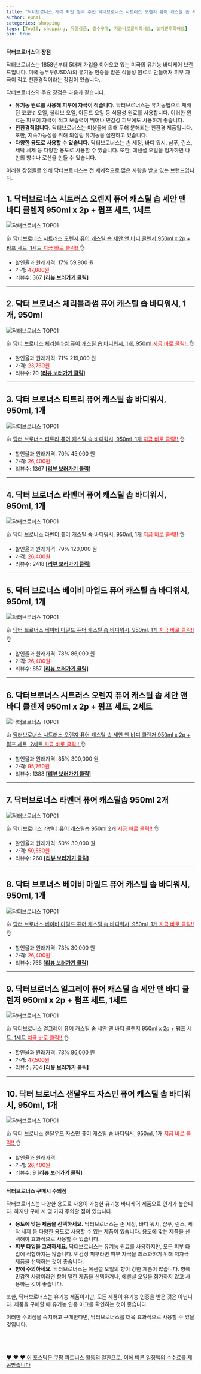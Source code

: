 ```yaml
---
title: "닥터브로너스 가격 확인 필수 추천 닥터브로너스 시트러스 오렌지 퓨어 캐스틸 솝 세안 앤 바디 클렌저 950ml x 2p + 펌프 세트, 1세트 비교 장점 구매가이드"
author: eunmi.
categories: shopping
tags: [Top10, shopping, 유행상품, 필수구매, 지금바로클릭하세요, 놓치면후회해요]
pin: true
---
```

**닥터브로너스의 장점**

닥터브로너스는 1858년부터 5대째 가업을 이어오고 있는 미국의 유기농 바디케어 브랜드입니다. 미국 농무부(USDA)의 유기농 인증을 받은 식물성 원료로 만들어져 피부 자극이 적고 친환경적이라는 장점이 있습니다.

닥터브로너스의 주요 장점은 다음과 같습니다.

* **유기농 원료를 사용해 피부에 자극이 적습니다.** 닥터브로너스는 유기농법으로 재배된 코코넛 오일, 올리브 오일, 아몬드 오일 등 식물성 원료를 사용합니다. 이러한 원료는 피부에 자극이 적고 보습력이 뛰어나 민감성 피부에도 사용하기 좋습니다.
* **친환경적입니다.** 닥터브로너스는 미생물에 의해 무해 분해되는 친환경 제품입니다. 또한, 지속가능성을 위해 되살림 유기농을 실천하고 있습니다.
* **다양한 용도로 사용할 수 있습니다.** 닥터브로너스는 손 세정, 바디 워시, 샴푸, 린스, 세탁 세제 등 다양한 용도로 사용할 수 있습니다. 또한, 에센셜 오일을 첨가하면 나만의 향수나 로션을 만들 수 있습니다.

이러한 장점들로 인해 닥터브로너스는 전 세계적으로 많은 사랑을 받고 있는 브랜드입니다.

   

## 1. 닥터브로너스 시트러스 오렌지 퓨어 캐스틸 솝 세안 앤 바디 클렌저 950ml x 2p + 펌프 세트, 1세트

![닥터브로너스 TOP01](https://thumbnail6.coupangcdn.com/thumbnails/remote/230x230ex/image/rs_quotation_api/qvi9pu1g/2fa16049de3141dfb3c52624a521cbf5.jpg)


👍 [닥터브로너스 시트러스 오렌지 퓨어 캐스틸 솝 세안 앤 바디 클렌저 950ml x 2p + 펌프 세트, 1세트 <font color=red> 지금 바로 클릭!! </font> ](https://link.coupang.com/re/AFFSDP?lptag=AF3617701&subid=GithubCoopas&pageKey=6239627196&traceid=V0-153&itemId=12587030743&vendorItemId=79854995820) 👌 


- 할인율과 원래가격: 17%  59,900   원
- 가격: <span style='color:red'>47,880원</span>
- 리뷰수: 367  [**[리뷰 보러가기 클릭]**](https://link.coupang.com/re/AFFSDP?lptag=AF3617701&subid=GithubCoopas&pageKey=6239627196&traceid=V0-153&itemId=12587030743&vendorItemId=79854995820)

---


   

## 2. 닥터 브로너스 체리블라썸 퓨어 캐스틸 솝 바디워시, 1개, 950ml

![닥터브로너스 TOP01](https://thumbnail8.coupangcdn.com/thumbnails/remote/230x230ex/image/retail/images/39367390494475-b7aa5487-c510-44c5-928b-51e40b8095c6.jpg)


👍 [닥터 브로너스 체리블라썸 퓨어 캐스틸 솝 바디워시, 1개, 950ml <font color=red> 지금 바로 클릭!! </font> ](https://link.coupang.com/re/AFFSDP?lptag=AF3617701&subid=GithubCoopas&pageKey=13707150&traceid=V0-153&itemId=3877610&vendorItemId=3004628149) 👌 


- 할인율과 원래가격: 71%  219,000   원
- 가격: <span style='color:red'>23,760원</span>
- 리뷰수: 70  [**[리뷰 보러가기 클릭]**](https://link.coupang.com/re/AFFSDP?lptag=AF3617701&subid=GithubCoopas&pageKey=13707150&traceid=V0-153&itemId=3877610&vendorItemId=3004628149)

---


   

## 3. 닥터 브로너스 티트리 퓨어 캐스틸 솝 바디워시, 950ml, 1개

![닥터브로너스 TOP01](https://thumbnail7.coupangcdn.com/thumbnails/remote/230x230ex/image/retail/images/39367223956789-e01e16c8-6248-4389-894f-092478be6fcb.jpg)


👍 [닥터 브로너스 티트리 퓨어 캐스틸 솝 바디워시, 950ml, 1개 <font color=red> 지금 바로 클릭!! </font> ](https://link.coupang.com/re/AFFSDP?lptag=AF3617701&subid=GithubCoopas&pageKey=219738203&traceid=V0-153&itemId=682698255&vendorItemId=3004628147) 👌 


- 할인율과 원래가격: 70%  45,000   원
- 가격: <span style='color:red'>26,400원</span>
- 리뷰수: 1367  [**[리뷰 보러가기 클릭]**](https://link.coupang.com/re/AFFSDP?lptag=AF3617701&subid=GithubCoopas&pageKey=219738203&traceid=V0-153&itemId=682698255&vendorItemId=3004628147)

---


   

## 4. 닥터 브로너스 라벤더 퓨어 캐스틸 솝 바디워시, 950ml, 1개

![닥터브로너스 TOP01](https://thumbnail10.coupangcdn.com/thumbnails/remote/230x230ex/image/retail/images/39366868945355-843a8187-d3d6-4ecb-985d-f03308d5fa63.jpg)


👍 [닥터 브로너스 라벤더 퓨어 캐스틸 솝 바디워시, 950ml, 1개 <font color=red> 지금 바로 클릭!! </font> ](https://link.coupang.com/re/AFFSDP?lptag=AF3617701&subid=GithubCoopas&pageKey=1026955&traceid=V0-153&itemId=3877605&vendorItemId=3004628142) 👌 


- 할인율과 원래가격: 79%  120,000   원
- 가격: <span style='color:red'>26,400원</span>
- 리뷰수: 2418  [**[리뷰 보러가기 클릭]**](https://link.coupang.com/re/AFFSDP?lptag=AF3617701&subid=GithubCoopas&pageKey=1026955&traceid=V0-153&itemId=3877605&vendorItemId=3004628142)

---


   

## 5. 닥터 브로너스 베이비 마일드 퓨어 캐스틸 솝 바디워시, 950ml, 1개

![닥터브로너스 TOP01](https://thumbnail6.coupangcdn.com/thumbnails/remote/230x230ex/image/retail/images/39366504841064-8a1d74f8-1303-49d9-9df7-5d4b040e5ba1.jpg)


👍 [닥터 브로너스 베이비 마일드 퓨어 캐스틸 솝 바디워시, 950ml, 1개 <font color=red> 지금 바로 클릭!! </font> ](https://link.coupang.com/re/AFFSDP?lptag=AF3617701&subid=GithubCoopas&pageKey=3345153&traceid=V0-153&itemId=12265307&vendorItemId=3004628138) 👌 


- 할인율과 원래가격: 78%  86,000   원
- 가격: <span style='color:red'>26,400원</span>
- 리뷰수: 857  [**[리뷰 보러가기 클릭]**](https://link.coupang.com/re/AFFSDP?lptag=AF3617701&subid=GithubCoopas&pageKey=3345153&traceid=V0-153&itemId=12265307&vendorItemId=3004628138)

---


   

## 6. 닥터브로너스 시트러스 오렌지 퓨어 캐스틸 솝 세안 앤 바디 클렌저 950ml x 2p + 펌프 세트, 2세트

![닥터브로너스 TOP01](https://thumbnail9.coupangcdn.com/thumbnails/remote/230x230ex/image/retail/images/46bff0f7-30ef-45c9-9cda-084556ddddec2014988767293747123.png)


👍 [닥터브로너스 시트러스 오렌지 퓨어 캐스틸 솝 세안 앤 바디 클렌저 950ml x 2p + 펌프 세트, 2세트 <font color=red> 지금 바로 클릭!! </font> ](https://link.coupang.com/re/AFFSDP?lptag=AF3617701&subid=GithubCoopas&pageKey=6239627196&traceid=V0-153&itemId=18729060753&vendorItemId=85861660535) 👌 


- 할인율과 원래가격: 85%  300,000   원
- 가격: <span style='color:red'>95,760원</span>
- 리뷰수: 1388  [**[리뷰 보러가기 클릭]**](https://link.coupang.com/re/AFFSDP?lptag=AF3617701&subid=GithubCoopas&pageKey=6239627196&traceid=V0-153&itemId=18729060753&vendorItemId=85861660535)

---


   

## 7. 닥터브로너스 라벤더 퓨어 캐스틸솝 950ml 2개

![닥터브로너스 TOP01](https://thumbnail9.coupangcdn.com/thumbnails/remote/230x230ex/image/vendor_inventory/0a22/5253dd23c9bff18e58783741b9450fcc719146b5fd634a596743ee05e91f.jpg)


👍 [닥터브로너스 라벤더 퓨어 캐스틸솝 950ml 2개 <font color=red> 지금 바로 클릭!! </font> ](https://link.coupang.com/re/AFFSDP?lptag=AF3617701&subid=GithubCoopas&pageKey=1026955&traceid=V0-153&itemId=287271458&vendorItemId=3705180004) 👌 


- 할인율과 원래가격: 50%  30,000   원
- 가격: <span style='color:red'>50,550원</span>
- 리뷰수: 260  [**[리뷰 보러가기 클릭]**](https://link.coupang.com/re/AFFSDP?lptag=AF3617701&subid=GithubCoopas&pageKey=1026955&traceid=V0-153&itemId=287271458&vendorItemId=3705180004)

---


   

## 8. 닥터 브로너스 베이비 마일드 퓨어 캐스틸 솝 바디워시, 950ml, 1개

![닥터브로너스 TOP01](https://thumbnail6.coupangcdn.com/thumbnails/remote/230x230ex/image/retail/images/39366504841064-8a1d74f8-1303-49d9-9df7-5d4b040e5ba1.jpg)


👍 [닥터 브로너스 베이비 마일드 퓨어 캐스틸 솝 바디워시, 950ml, 1개 <font color=red> 지금 바로 클릭!! </font> ](https://link.coupang.com/re/AFFSDP?lptag=AF3617701&subid=GithubCoopas&pageKey=3345153&traceid=V0-153&itemId=12265307&vendorItemId=3004628138) 👌 


- 할인율과 원래가격: 73%  30,000   원
- 가격: <span style='color:red'>26,400원</span>
- 리뷰수: 765  [**[리뷰 보러가기 클릭]**](https://link.coupang.com/re/AFFSDP?lptag=AF3617701&subid=GithubCoopas&pageKey=3345153&traceid=V0-153&itemId=12265307&vendorItemId=3004628138)

---


   

## 9. 닥터브로너스 얼그레이 퓨어 캐스틸 솝 세안 앤 바디 클렌저 950ml x 2p + 펌프 세트, 1세트

![닥터브로너스 TOP01](https://thumbnail8.coupangcdn.com/thumbnails/remote/230x230ex/image/rs_quotation_api/opekc6qn/ad7b127b0a23402fb098de6d6036c98f.jpg)


👍 [닥터브로너스 얼그레이 퓨어 캐스틸 솝 세안 앤 바디 클렌저 950ml x 2p + 펌프 세트, 1세트 <font color=red> 지금 바로 클릭!! </font> ](https://link.coupang.com/re/AFFSDP?lptag=AF3617701&subid=GithubCoopas&pageKey=6239627194&traceid=V0-153&itemId=12587030712&vendorItemId=79854995806) 👌 


- 할인율과 원래가격: 78%  86,000   원
- 가격: <span style='color:red'>47,500원</span>
- 리뷰수: 704  [**[리뷰 보러가기 클릭]**](https://link.coupang.com/re/AFFSDP?lptag=AF3617701&subid=GithubCoopas&pageKey=6239627194&traceid=V0-153&itemId=12587030712&vendorItemId=79854995806)

---


   

## 10. 닥터 브로너스 샌달우드 자스민 퓨어 캐스틸 솝 바디워시, 950ml, 1개

![닥터브로너스 TOP01](https://thumbnail8.coupangcdn.com/thumbnails/remote/230x230ex/image/retail/images/39367474127827-d46feaf4-5d1e-4a34-9419-479cd84ce22b.jpg)


👍 [닥터 브로너스 샌달우드 자스민 퓨어 캐스틸 솝 바디워시, 950ml, 1개 <font color=red> 지금 바로 클릭!! </font> ](https://link.coupang.com/re/AFFSDP?lptag=AF3617701&subid=GithubCoopas&pageKey=1026848&traceid=V0-153&itemId=3877611&vendorItemId=3004628151) 👌 


- 할인율과 원래가격: 
- 가격: <span style='color:red'>26,400원</span>
- 리뷰수: 9  [**[리뷰 보러가기 클릭]**](https://link.coupang.com/re/AFFSDP?lptag=AF3617701&subid=GithubCoopas&pageKey=1026848&traceid=V0-153&itemId=3877611&vendorItemId=3004628151)

---
**닥터브로너스 구매시 주의점**

닥터브로너스는 다양한 용도로 사용이 가능한 유기농 바디케어 제품으로 인기가 높습니다. 하지만 구매 시 몇 가지 주의할 점이 있습니다.

* **용도에 맞는 제품을 선택하세요.** 닥터브로너스는 손 세정, 바디 워시, 샴푸, 린스, 세탁 세제 등 다양한 용도로 사용할 수 있는 제품이 있습니다. 용도에 맞는 제품을 선택해야 효과적으로 사용할 수 있습니다.
* **피부 타입을 고려하세요.** 닥터브로너스는 유기농 원료를 사용하지만, 모든 피부 타입에 적합하지는 않습니다. 민감성 피부라면 피부 자극을 최소화하기 위해 저자극 제품을 선택하는 것이 좋습니다.
* **향에 주의하세요.** 닥터브로너스는 에센셜 오일의 향이 강한 제품이 많습니다. 향에 민감한 사람이라면 향이 덜한 제품을 선택하거나, 에센셜 오일을 첨가하지 않고 사용하는 것이 좋습니다.

또한, 닥터브로너스는 유기농 제품이지만, 모든 제품이 유기농 인증을 받은 것은 아닙니다. 제품을 구매할 때 유기농 인증 마크를 확인하는 것이 좋습니다.

이러한 주의점을 숙지하고 구매한다면, 닥터브로너스를 더욱 효과적으로 사용할 수 있을 것입니다.<br><br><br><br><br> [ ❤ ❤ ❤ 이 포스팅은 쿠팡 파트너스 활동의 일환으로, 이에 따른 일정액의 수수료를 제공받습니다](https://link.coupang.com/a/bcEFyh)